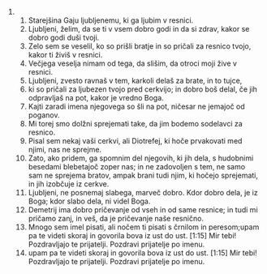 <ol>
  <li>
    <ol>
      <li>Starejšina Gaju ljubljenemu, ki ga ljubim v resnici.</li>
      <li>Ljubljeni, želim, da se ti v vsem dobro godi in da si zdrav, kakor se dobro godi duši tvoji.</li>
      <li>Zelo sem se veselil, ko so prišli bratje in so pričali za resnico tvojo, kakor ti živiš v resnici.</li>
      <li>Večjega veselja nimam od tega, da slišim, da otroci moji žive v resnici.</li>
      <li>Ljubljeni, zvesto ravnaš v tem, karkoli delaš za brate, in to tujce,</li>
      <li>ki so pričali za ljubezen tvojo pred cerkvijo; in dobro boš delal, če jih odpravljaš na pot, kakor je vredno Boga.</li>
      <li>Kajti zaradi imena njegovega so šli na pot, ničesar ne jemajoč od poganov.</li>
      <li>Mi torej smo dolžni sprejemati take, da jim bodemo sodelavci za resnico.</li>
      <li>Pisal sem nekaj vaši cerkvi, ali Diotrefej, ki hoče prvakovati med njimi, nas ne sprejme.</li>
      <li>Zato, ako pridem, ga spomnim del njegovih, ki jih dela, s hudobnimi besedami blebetajoč zoper nas; in ne zadovoljen s tem, ne samo sam ne sprejema bratov, ampak brani tudi njim, ki hočejo sprejemati, in jih izobčuje iz cerkve.</li>
      <li>Ljubljeni, ne posnemaj slabega, marveč dobro. Kdor dobro dela, je iz Boga; kdor slabo dela, ni videl Boga.</li>
      <li>Demetrij ima dobro pričevanje od vseh in od same resnice; in tudi mi pričamo zanj, in veš, da je pričevanje naše resnično.</li>
      <li>Mnogo sem imel pisati, ali nočem ti pisati s črnilom in peresom;upam pa te videti skoraj in govorila bova iz ust do ust. [1:15] Mir tebi! Pozdravljajo te prijatelji. Pozdravi prijatelje po imenu.</li>
      <li>upam pa te videti skoraj in govorila bova iz ust do ust. [1:15] Mir tebi! Pozdravljajo te prijatelji. Pozdravi prijatelje po imenu.</li>
    </ol>
  </li>
</ol>